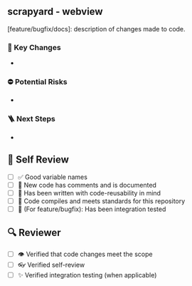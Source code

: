 ## scrapyard - webview

[feature/bugfix/docs]: description of changes made to code. 

### 🔑 Key Changes
- 
### ⛔ Potential Risks
- 
### 🪜 Next Steps
- 
## 🙋 Self Review 
- [ ] ✅ Good variable names
- [ ] 📄 New code has comments and is documented
- [ ] 🔁 Has been written with code-reusability in mind
- [ ] 💯 Code compiles and meets standards for this repository
- [ ] 🧪 (For feature/bugfix): Has been integration tested

## 🔍 Reviewer 
- [ ] 👁️ Verified that code changes meet the scope
- [ ] 👓 Verified self-review
- [ ] ✨ Verified integration testing (when applicable)